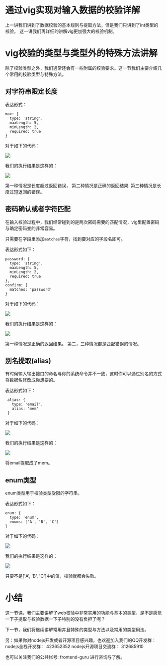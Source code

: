 # 通过vig实现对输入数据的校验详解

上一讲我们讲到了数据校验的基本规则与提取方法，但是我们只讲到了int类型的校验。
这一讲我们再详细的讲解vig更加强大的校验机制。

# vig校验的类型与类型外的特殊方法讲解

除了校验类型之外，我们通常还会有一些附属的校验要求。这一节我们主要介绍几个常用的校验类型与特殊方法。


## 对字符串限定长度

表达形式：

```
max: {
  type: 'string',
  maxLength: 5,
  minLength: 2,
  required: true
}
```

对于如下的代码：

![](./length-1.png)

我们的执行结果是这样的：

![](./length-2.png)

第一种情况是长度超过返回错误，
第二种情况是正确的返回结果.
第三种情况是长度过短返回的错误。

## 密码确认或者字符匹配

在输入校验过程中，我们经常碰到的是两次密码需要的匹配情况，vig里配置密码与确定密码变的非常容易。

只需要在字段里添加<code>matches</code>字符，找到要对应的字段名即可。

表达形式如下：

```
password: {
  type: 'string',
  maxLength: 5,
  minLength: 2,
  required: true
},
confirm: {
  matches: 'password'
}
```

对于如下的代码：

![](./password-1.png)

我们的执行结果是这样的：

![](./password-2.png)


第一种情况是正确的返回结果。
第二，三种情况都是匹配错误的情况。

## 别名提取(alias)

有时候输入输出接口的命名与你的系统命令并不一致，这时你可以通过别名的方式将数据名修改成你想要的。

表达形式如下：

```
 alias: {
   type: 'email',
   alias: 'mem'
 }
```

对于如下的代码：

![](./alias-1.png)

我们的执行结果是这样的：

![](./alias-2.png)

将email提取成了mem。

## enum类型

enum类型用于校验类型受限的字符串。

表达形式如下：

```
enum: {
  type: 'enum',
  enums: ['A', 'B', 'C']
}
```

对于如下的代码：

![](./enum-1.png)

我们的执行结果是这样的：

![](./enum-2.png)

只要不是['A', 'B', 'C']中的值，校验就都会失败。


# 小结

这一节课，我们主要讲解了web校验中非常实用的功能与基本的类型，是不是感觉一下子提取与校验数据一下子特别的没有负担了呢？

下一节，我们将继续讲解常用并且特殊的类型与方法以及常用的类型用法。


另：如果你对nodejs开发或者开源项目感兴趣，也欢迎加入我们的QQ开发群：
nodejs全栈开发群： 423652352
nodejs开源项目交流群： 312685910

也可以关注我们的公共帐号: frontend-guru
进行咨询与了解。











